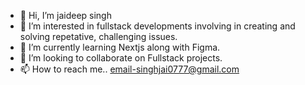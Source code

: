 - 👋 Hi, I’m jaideep singh
- 👀 I’m interested in fullstack developments involving in creating and solving repetative, challenging issues.
- 🌱 I’m currently learning  Nextjs along with Figma.
- 💞️ I’m looking to collaborate on Fullstack projects.
- 📫 How to reach me.. email-singhjai0777@gmail.com

<!---
jaideep-sp/jaideep-sp is a ✨ special ✨ repository because its `README.md` (this file) appears on your GitHub profile.
You can click the Preview link to take a look at your changes.
--->
